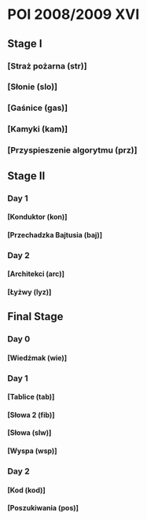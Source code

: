 # POI 2008/2009 XVI

## Stage I

### [Straż pożarna (str)]

### [Słonie (slo)]

### [Gaśnice (gas)]

### [Kamyki (kam)]

### [Przyspieszenie algorytmu (prz)]

## Stage II

### Day 1

#### [Konduktor (kon)]

#### [Przechadzka Bajtusia (baj)]

### Day 2

#### [Architekci (arc)]

#### [Łyżwy (lyz)]

## Final Stage

### Day 0

#### [Wiedźmak (wie)]

### Day 1

#### [Tablice (tab)]

#### [Słowa 2 (fib)]

#### [Słowa (slw)]

#### [Wyspa (wsp)]

### Day 2

#### [Kod (kod)]

#### [Poszukiwania (pos)]